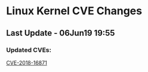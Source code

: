 
# **Linux Kernel CVE Changes**

## Last Update - 06Jun19 19:55

### **Updated CVEs:**

[CVE-2018-16871](cves/CVE-2018-16871)  
